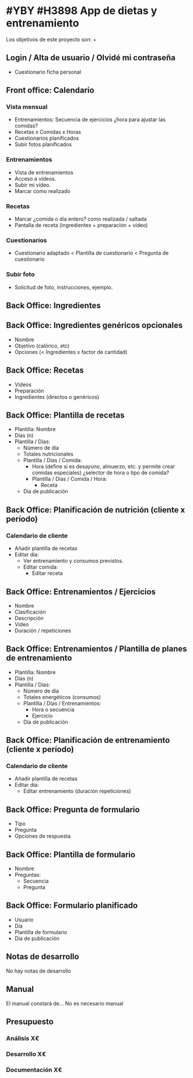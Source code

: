 # #YBY #H3898 App de dietas y entrenamiento

Los objetivos de este proyecto son:
+ 

## Login / Alta de usuario / Olvidé mi contraseña
+ Cuestionario ficha personal

## Front office: Calendario
### Vista mensual
+ Entrenamientos: Secuencia de ejercicios ¿hora para ajustar las comidas?
+ Recetas x Comidas x Horas
+ Cuestionarios planificados
+ Subir fotos planificados

### Entrenamientos
+ Vista de entrenamientos
+ Acceso a vídeos. 
+ Subir mi vídeo.
+ Marcar como realizado

### Recetas
+ Marcar ¿comida o día entero? como realizada / saltada
+ Pantalla de receta (ingredientes + preparación + vídeo)

### Cuestionarios
+ Cuestionario adaptado < Plantilla de cuestionario < Pregunta de cuestionario

### Subir foto
+ Solicitud de foto, instrucciones, ejemplo.

## Back Office: Ingredientes

## Back Office: Ingredientes genéricos opcionales
+ Nombre 
+ Objetivo (calórico, etc)
+ Opciones (< Ingredientes x factor de cantidad)

## Back Office: Recetas
+ Vídeos
+ Preparación
+ Ingredientes (directos o genéricos)

## Back Office: Plantilla de recetas
+ Plantilla: Nombre
+ Días (n)
+ Plantilla / Días:
    + Número de día
    + Totales nutricionales
    + Plantilla / Días / Comida:
        + Hora (define si es desayuno, almuerzo, etc. y permite crear comidas especiales) ¿selector de hora o tipo de comida?
        + Plantilla / Días / Comida / Hora:
            + Receta
    + Día de publicación

## Back Office: Planificación de nutrición (cliente x período)
### Calendario de cliente
+ Añadir plantilla de recetas
+ Editar día:
    + Ver entrenamiento y consumos previstos.
    + Editar comida:
        + Editar receta

## Back Office: Entrenamientos / Ejercicios
+ Nombre
+ Clasificación
+ Descripción
+ Vídeo
+ Duración / repeticiones

## Back Office: Entrenamientos / Plantilla de planes de entrenamiento
+ Plantilla: Nombre
+ Días (n)
+ Plantilla / Días:
    + Número de día
    + Totales energéticos (consumos)
    + Plantilla / Días / Entrenamientos:
        + Hora o secuencia
        + Ejercicio
    + Día de publicación

## Back Office: Planificación de entrenamiento (cliente x período)
### Calendario de cliente
+ Añadir plantilla de recetas
+ Editar día:
    + Editar entrenamiento (duración repeticiones)

## Back Office: Pregunta de formulario
+ Tipo
+ Pregunta
+ Opciones de respuesta

## Back Office: Plantilla de formulario
+ Nombre
+ Preguntas:
    + Secuencia
    + Pregunta

## Back Office: Formulario planificado
+ Usuario
+ Día
+ Plantilla de formulario
+ Día de publicación

## Notas de desarrollo
No hay notas de desarrollo

## Manual
El manual constará de...
No es necesario manual

## Presupuesto
### Análisis X€
### Desarrollo X€
### Documentación X€